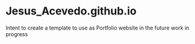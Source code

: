 # Jesus_Acevedo.github.io
Intent to create a template to use as Portfolio website in the future
work in progress
